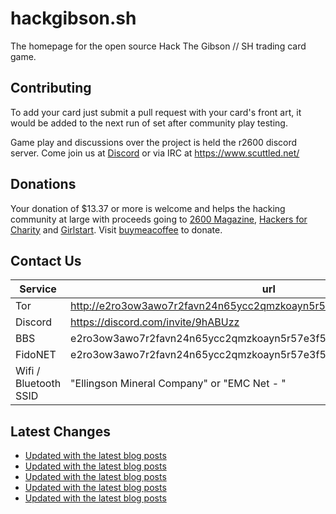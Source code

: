 # hackgibson.sh
The homepage for the open source Hack The Gibson // SH trading card game.


## Contributing

To add your card just submit a pull request with your card's front art, it would be added to the next run of set after community play testing.

Game play and discussions over the project is held the r2600 discord server. Come join us at [Discord](https://discord.com/invite/9hABUzz) or via IRC at https://www.scuttled.net/


## Donations

Your donation of $13.37 or more is welcome and helps the hacking community at large with proceeds going to [2600 Magazine](https://2600.com/), [Hackers for Charity](https://hackersforcharity.org) and [Girlstart](https://girlstart.org).  Visit [buymeacoffee](https://www.buymeacoffee.com/hackgibson.sh) to donate.


## Contact Us

Service | url
-|-
Tor | http://e2ro3ow3awo7r2favn24n65ycc2qmzkoayn5r57e3f56nvjwdcgg32ad.onion
Discord | https://discord.com/invite/9hABUzz
BBS | e2ro3ow3awo7r2favn24n65ycc2qmzkoayn5r57e3f56nvjwdcgg32ad.onion:23
FidoNET | e2ro3ow3awo7r2favn24n65ycc2qmzkoayn5r57e3f56nvjwdcgg32ad.onion:24554
Wifi / Bluetooth SSID | "Ellingson Mineral Company" or "EMC Net - <fidonet address>"

## Latest Changes
<!-- BLOG-POST-LIST:START -->
- [Updated with the latest blog posts](https://github.com/DFW2600/hackgibson.sh/commit/502a8f3e1e1b0d5c1a12418b220d5afe3323a3a5)
- [Updated with the latest blog posts](https://github.com/DFW2600/hackgibson.sh/commit/4f9b6380dc0cc391e00a8d0a5e5780dcf859c1ab)
- [Updated with the latest blog posts](https://github.com/DFW2600/hackgibson.sh/commit/3f136c052fc918446989c8368ccdcb5c68c90f7f)
- [Updated with the latest blog posts](https://github.com/DFW2600/hackgibson.sh/commit/7df6527127e4e0b5048e8353a8f7321d3e244044)
- [Updated with the latest blog posts](https://github.com/DFW2600/hackgibson.sh/commit/fed88d11251dc9545dc6817c330e79bd3b01a493)
<!-- BLOG-POST-LIST:END -->
